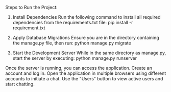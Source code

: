 Steps to Run the Project:

1) Install Dependencies
Run the following command to install all required dependencies from the requirements.txt file:
pip install -r requirement.txt

2) Apply Database Migrations
Ensure you are in the directory containing the manage.py file, then run:
python manage.py migrate

3) Start the Development Server
While in the same directory as manage.py, start the server by executing:
python manage.py runserver

Once the server is running, you can access the application. Create an account and log in. Open the application in multiple browsers using different accounts to initiate a chat. Use the "Users" button to view active users and start chatting.
